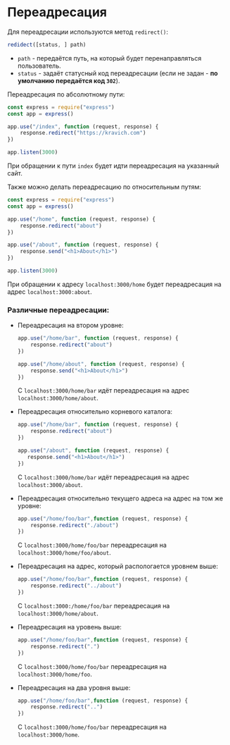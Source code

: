 # Переадресация

Для переадресации используются метод `redirect()`:

```javascript
redidect([status, ] path)
```
* `path` - передаётся путь, на который будет перенаправляться пользователь.
* `status` - задаёт статусный код переадресации (если не задан - **по умолчанию передаётся код `302`**).


Переадресация по абсолютному пути: 

```javascript
const express = require("express")
const app = express()

app.use("/index", function (request, response) {
    response.redirect("https://kravich.com")
})

app.listen(3000)
```

При обращении к пути `index` будет идти переадресация на указанный сайт.

Также можно делать переадресацию по относительным путям:

```javascript
const express = require("express")
const app = express()

app.use("/home", function (request, response) {
    response.redirect("about")
})

app.use("/about", function (request, response) {
    response.send("<h1>About</h1>")
})

app.listen(3000)
```

При обращении к адресу `localhost:3000/home` будет переадресация на адрес `localhost:3000:about`.

### **Различные переадресации:**

* Переадресация на втором уровне:

    ```javascript
    app.use("/home/bar", function (request, response) {
        response.redirect("about")
    })

    app.use("/home/about", function (request, response) {
        response.send("<h1>About</h1>")
    })
    ```

    С `localhost:3000/home/bar` идёт переадресация на адрес `localhost:3000/home/about`.

* Переадресация относительно корневого каталога:

    ```javascript
    app.use("/home/bar", function (request, response) {
        response.redirect("about")
    })

    app.use("/about", function (request, response) {
       response.send("<h1>About</h1>")
    })
    ```

    С `localhost:3000/home/bar` идёт переадресация на адрес `localhost:3000/about`.

* Переадресация относительно текущего адреса на адрес на том же уровне:

    ```javascript
    app.use("/home/foo/bar",function (request, response) {
        response.redirect("./about")
    })
    ```

    С `localhost:3000/home/foo/bar` переадресация на `localhost:3000/home/foo/about`.

* Переадресация на адрес, который распологается уровнем выше: 

    ```javascript
    app.use("/home/foo/bar",function (request, response) {
        response.redirect("../about")
    })
    ```

    С `localhost:3000:/home/foo/bar` переадресация на `localhost:3000/home/about`.

* Переадресация на уровень выше: 

    ```javascript
    app.use("/home/foo/bar",function (request, response) {
        response.redirect(".")
    })
    ```

    С `localhost:3000/home/foo/bar` переадресация на `localhost:3000/home/foo`.

* Переадресация на два уровня выше: 

    ```javascript
    app.use("/home/foo/bar",function (request, response) {
        response.redirect("..")
    })
    ```

    С `localhost:3000/home/foo/bar` переадресация на `localhost:3000/home`.
        



